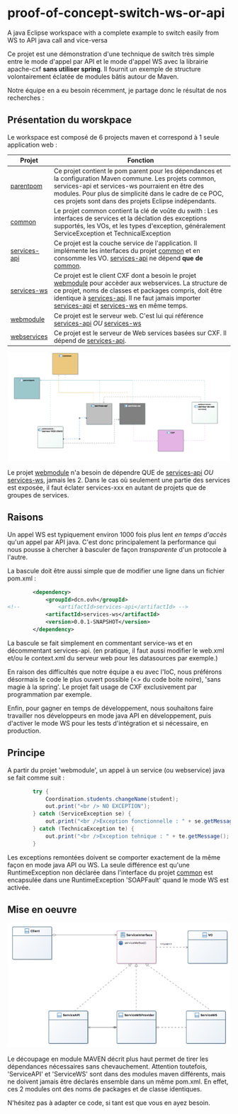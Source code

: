 # proof-of-concept-switch-ws-or-api
A java Eclipse workspace with a complete example to switch easily from WS to API java call and vice-versa

Ce projet est une démonstration d'une technique de switch très simple entre le mode d'appel par API et le mode d'appel WS avec la librairie apache-cxf **sans utiliser spring**. Il fournit un exemple de structure volontairement éclatée de modules bâtis autour de Maven.

Notre équipe en a eu besoin récemment, je partage donc le résultat de nos recherches :

## Présentation du worskpace
Le workspace est composé de 6 projects maven et correspond à 1 seule application web :

|Projet|Fonction|
|---   |---     |
|[parentpom](./parentpom)   |Ce projet contient le pom parent pour les dépendances et la configuration Maven commune. Les projets common, services-api et services-ws pourraient en être des modules. Pour plus de simplicité dans le cadre de ce POC, ces projets sont dans des projets Eclipse indépendants.|
|[common](./common)      |Le projet common contient la clé de voûte du swith : Les interfaces de services et la déclation des exceptions supportés, les VOs, et les types d'exception, généralement ServiceException et TechnicalException|
|[services-api](./services-api)|Ce projet est la couche service de l'application. Il implémente les interfaces du projet [common](./common) et en consomme les VO. [services-api](./services-api) ne dépend **que de** [common](./common).      |
|[services-ws](./services-ws) |Ce projet est le client CXF dont a besoin le projet [webmodule](./webmodule) pour accèder aux webservices. La structure de ce projet, noms de classes et packages compris, doit être identique à [services-api](./services-api). Il ne faut jamais importer [services-api](./services-api) et [services-ws](./services-ws) en même temps.|
|[webmodule](./webmodule)   |Ce projet est le serveur web. C'est lui qui référence [services-api](./services-api) *OU* [services-ws](./services-ws)|
|[webservices](./webservices) |Ce projet est le serveur de Web services basées sur CXF. Il dépend de [services-api](./services-api).        |

![Dependencies of projects](./resources/dependencies_project.png)

Le projet [webmodule](./webmodule) n'a besoin de dépendre QUE de [services-api](./services-api) *OU* [services-ws](./services-ws), jamais les 2. Dans le cas où seulement une partie des services est exposée, il faut éclater services-xxx en autant de projets que de groupes de services.

## Raisons
Un appel WS est typiquement environ 1000 fois plus lent _en temps d'accès_ qu'un appel par API java. C'est donc principalement la performance qui nous pousse à chercher à basculer de façon _transparente_ d'un protocole à l'autre. 

La bascule doit être aussi simple que de modifier une ligne dans un fichier pom.xml :
```xml
		<dependency>
			<groupId>dcn.ovh</groupId>
<!-- 			<artifactId>services-api</artifactId> -->
			<artifactId>services-ws</artifactId>
			<version>0.0.1-SNAPSHOT</version>
		</dependency>
````
La bascule se fait simplement en commentant service-ws et en décommentant services-api. (en pratique, il faut aussi modifier le web.xml et/ou le context.xml du serveur web pour les datasources par exemple.)

En raison des difficultés que notre équipe a eu avec l'IoC, nous préférons désormais le code le plus ouvert possible (<> du code boite noire), 'sans magie à la spring'. Le projet fait usage de CXF exclusivement par programmation par exemple.

Enfin, pour gagner en temps de développement, nous souhaitons faire travailler nos développeurs en mode java API en développement, puis d'activer le mode WS pour les tests d'intégration et si nécessaire, en production.

## Principe
A partir du projet 'webmodule', un appel à un service (ou webservice) java se fait comme suit :

```java
		try {
			Coordination.students.changeName(student);
			out.print("<br /> NO EXCEPTION");
		} catch (ServiceException se) {
			out.print("<br />Exception fonctionnelle : " + se.getMessage();
		} catch (TechnicaException te) {
			out.print("<br />Exception tehnique : " + te.getMessage();
		}
```

Les exceptions remontées doivent se comporter exactement de la même façon en mode java API ou WS. La seule différence est qu'une RuntimeException non déclarée dans l'interface du projet [common](./common) est encapsulée dans une RuntimeException 'SOAPFault' quand le mode WS est activée.

## Mise en oeuvre
![Dependencies of projects](./resources/class_hierarchy.png)

Le découpage en module MAVEN décrit plus haut permet de tirer les dépendances nécessaires sans chevauchement. Attention toutefois, 'ServiceAPI' et 'ServiceWS' sont dans des modules maven différents, mais ne doivent jamais être déclarés ensemble dans un même pom.xml. En effet, ces 2 modules ont des noms de packages et de classe identiques.  

N'hésitez pas à adapter ce code, si tant est que vous en ayez besoin.